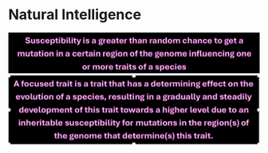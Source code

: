 # **Natural Intelligence**


![susceptibility1.png](/susceptibility1.png)![focused trait1.png](/focused%20trait1.png)